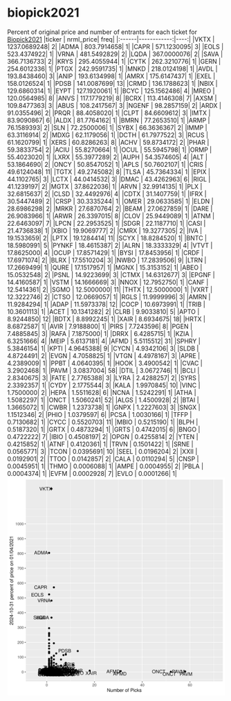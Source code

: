 # biopick2021
Percent of original price and number of entrants for each ticket for [Biopick2021](https://twitter.com/hashtag/Biopick2021)
|ticker |   nrml_price| freq|
|:------|------------:|----:|
|VKTX   | 1237.0689248|    2|
|ADMA   |  803.7914658|    1|
|CAPR   |  571.1230095|    3|
|EOLS   |  523.4374922|    1|
|VRNA   |  481.5492829|    2|
|LQDA   |  367.0000076|    2|
|SAVA   |  366.7136733|    2|
|KRYS   |  295.4055944|    1|
|CYTK   |  262.3210776|    1|
|GERN   |  254.6012336|    1|
|PTGX   |  242.9591735|    1|
|MNKD   |  218.0124198|    1|
|AVDL   |  193.8438460|    3|
|ANIP   |  193.6134998|    1|
|AMRX   |  175.6147437|    1|
|EXEL   |  158.0126524|    1|
|PDSB   |  141.0087699|   13|
|CRMD   |  136.1788623|    1|
|NBIX   |  129.6860314|    1|
|EYPT   |  127.1920061|    1|
|BCYC   |  125.1562486|    4|
|MREO   |  120.0564985|    8|
|ANVS   |  117.1779219|    8|
|BCRX   |  113.4146308|    7|
|AXSM   |  109.8477363|    3|
|ABUS   |  108.2417567|    3|
|NGENF  |   98.2857159|    2|
|ARDX   |   91.0355496|    2|
|PRQR   |   88.4058020|    1|
|CLPT   |   84.6609612|    3|
|IMTX   |   83.9090867|    6|
|ALDX   |   81.7764162|    1|
|BMRN   |   77.2653510|    1|
|ARMP   |   76.1589393|    2|
|SLN    |   72.2500006|    1|
|SYBX   |   66.3636367|    2|
|IMMP   |   63.3116914|    2|
|MDXG   |   62.1179056|    1|
|DCTH   |   61.7977522|    3|
|RCUS   |   61.1620799|    1|
|XERS   |   60.8286263|    8|
|ACHV   |   59.8734172|    2|
|PHAR   |   59.3833754|    2|
|ACIU   |   55.8270664|    1|
|OCUL   |   55.5945798|    1|
|ORMP   |   55.4023020|    1|
|LXRX   |   55.3977289|    2|
|AUPH   |   54.3574605|    4|
|ALT    |   53.1864690|    2|
|ONCY   |   50.8547052|    1|
|APLS   |   50.7602107|    1|
|CRIS   |   49.6124048|   11|
|TGTX   |   49.2745082|    8|
|TLSA   |   45.7364334|    1|
|EPIX   |   44.1102765|    3|
|LCTX   |   44.0414532|    3|
|DMAC   |   43.4262963|    6|
|RIGL   |   41.1239197|    2|
|MGTX   |   37.8622036|    1|
|ARVN   |   32.9914135|    1|
|PLX    |   32.6815637|    2|
|CLSD   |   32.4492976|    4|
|CDTX   |   31.1407759|    1|
|IFRX   |   30.5447489|    2|
|CRSP   |   30.3335244|    1|
|OMER   |   29.0633585|    1|
|ELDN   |   28.6986298|    2|
|MRKR   |   27.6870764|    2|
|BEAM   |   27.0627859|    1|
|DARE   |   26.9083966|    1|
|ARWR   |   26.3397015|    8|
|CLOV   |   25.9449089|    1|
|ATNM   |   22.6463097|    7|
|LPCN   |   22.2953525|    1|
|SDGR   |   22.1187710|    1|
|CASI   |   21.4736838|    1|
|XBIO   |   19.9069777|    2|
|CMRX   |   19.3277305|    2|
|IVA    |   19.1533659|    2|
|LPTX   |   19.1284414|   11|
|SCYX   |   18.8284520|    1|
|BNTC   |   18.5980991|    5|
|PYNKF  |   18.4615387|    2|
|ALRN   |   18.3333329|    4|
|VTVT   |   17.8625000|    4|
|OCUP   |   17.8571429|    1|
|BYSI   |   17.8453956|    1|
|CRDF   |   17.6971074|    2|
|BLRX   |   17.5510204|    3|
|NWBO   |   17.2839506|    9|
|LTRN   |   17.2669499|    1|
|QURE   |   17.1517957|    1|
|MGNX   |   15.3153152|    1|
|ABEO   |   15.0532548|    2|
|PSNL   |   14.9223699|    3|
|CTMX   |   14.6312677|    3|
|EPGNF  |   14.4160587|    1|
|VSTM   |   14.1666669|    3|
|NNOX   |   12.7952750|    1|
|CANF   |   12.5414361|    2|
|SGMO   |   12.5000000|   11|
|THTX   |   12.5000000|    1|
|VXRT   |   12.3222746|    2|
|CTSO   |   12.0669057|    1|
|RGLS   |   11.9999996|    3|
|AMRN   |   11.9284294|    1|
|ADAP   |   11.5973378|   12|
|COCP   |   10.6973991|    1|
|TRIB   |   10.3601113|    1|
|ACET   |   10.1341282|    2|
|CLRB   |    9.9033810|    5|
|APTO   |    8.9244850|   12|
|BDTX   |    8.8992245|    1|
|XAIR   |    8.6934675|   18|
|HRTX   |    8.6872587|    1|
|AVIR   |    7.9188800|    1|
|PIRS   |    7.7243596|    8|
|PGEN   |    7.4885845|    3|
|RAFA   |    7.1875000|    1|
|DRRX   |    6.4285715|    1|
|KZIA   |    6.3251666|    4|
|MEIP   |    5.6137181|    4|
|AFMD   |    5.5115512|   31|
|SPHRY  |    5.3846154|    1|
|KPTI   |    4.9645388|    9|
|CYCN   |    4.9342106|    3|
|SLDB   |    4.8724491|    2|
|EVGN   |    4.7058825|    1|
|VTGN   |    4.4978167|    3|
|APRE   |    4.2389009|    1|
|PPBT   |    4.0640395|    1|
|HOOK   |    3.4900542|    1|
|CVAC   |    3.2902468|    1|
|PAVM   |    3.0837004|   58|
|DTIL   |    3.0672746|    1|
|BCLI   |    2.8340675|    3|
|FATE   |    2.7765388|    3|
|LYRA   |    2.4288257|    2|
|SYRS   |    2.3392357|    1|
|CYDY   |    2.1775544|    3|
|KALA   |    1.9970845|   10|
|VINC   |    1.7500000|    2|
|HEPA   |    1.5511628|    6|
|NCNA   |    1.5242291|    1|
|ATHA   |    1.5082297|    1|
|ONCT   |    1.5060241|   52|
|ALGS   |    1.4500928|    2|
|BTAI   |    1.3665072|    1|
|CWBR   |    1.2373738|    1|
|GNPX   |    1.2227603|    3|
|SNGX   |    1.1512346|    2|
|PHIO   |    1.0379597|    6|
|PCSA   |    1.0030166|    1|
|TFFP   |    0.7130682|    1|
|CYCC   |    0.5520703|   11|
|MBIO   |    0.5215190|    1|
|BLPH   |    0.5187320|    1|
|GRTX   |    0.4873294|    1|
|GRTS   |    0.4742015|    6|
|BNGO   |    0.4722222|    7|
|IBIO   |    0.4508197|    2|
|OPGN   |    0.4255814|    2|
|YTEN   |    0.4215852|    1|
|ATNF   |    0.4120361|    1|
|TRVN   |    0.1501422|    1|
|SRNE   |    0.0565771|    3|
|TCON   |    0.0395691|   10|
|SEEL   |    0.0196204|    2|
|XXII   |    0.0192901|    2|
|TTOO   |    0.0142857|    2|
|CALA   |    0.0110294|    5|
|CNSP   |    0.0045951|    1|
|THMO   |    0.0006088|    1|
|AMPE   |    0.0004955|    2|
|PBLA   |    0.0004374|    1|
|EVFM   |    0.0002928|    7|
|EVLO   |    0.0001266|    1|
![retvspicks](biopicks.png?raw=true)
